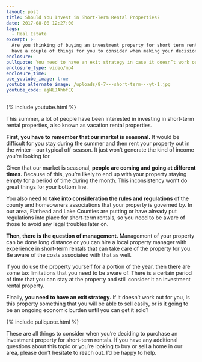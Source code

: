 ```yaml
---
layout: post
title: Should You Invest in Short-Term Rental Properties?
date: 2017-08-08 12:27:00
tags:
  - Real Estate
excerpt: >-
  Are you thinking of buying an investment property for short term rentals? I
  have a couple of things for you to consider when making your decision.
enclosure:
pullquote: You need to have an exit strategy in case it doesn’t work out for you.
enclosure_type: video/mp4
enclosure_time:
use_youtube_image: true
youtube_alternate_image: /uploads/8-7---short-term---yt-1.jpg
youtube_code: ajNLJAhbfEQ
---
```



{% include youtube.html %}

This summer, a lot of people have been interested in investing in short-term rental properties, also known as vacation rental properties.

**First, you have to remember that our market is seasonal.** It would be difficult for you stay during the summer and then rent your property out in the winter—our typical off-season. It just won’t generate the kind of income you’re looking for.

Given that our market is seasonal, **people are coming and going at different times.** Because of this, you’re likely to end up with your property staying empty for a period of time during the month. This inconsistency won’t do great things for your bottom line.

You also need to **take into consideration the rules and regulations** of the county and homeowners associations that your property is governed by. In our area, Flathead and Lake Counties are putting or have already put regulations into place for short-term rentals, so you need to be aware of those to avoid any legal troubles later on.

**Then, there is the question of management.** Management of your property can be done long distance or you can hire a local property manager with experience in short-term rentals that can take care of the property for you. Be aware of the costs associated with that as well.

If you do use the property yourself for a portion of the year, then there are some tax limitations that you need to be aware of. There is a certain period of time that you can stay at the property and still consider it an investment rental property.

Finally, **you need to have an exit strategy.** If it doesn’t work out for you, is this property something that you will be able to sell easily, or is it going to be an ongoing economic burden until you can get it sold?

{% include pullquote.html %}

These are all things to consider when you’re deciding to purchase an investment property for short-term rentals. If you have any additional questions about this topic or you’re looking to buy or sell a home in our area, please don’t hesitate to reach out. I’d be happy to help.